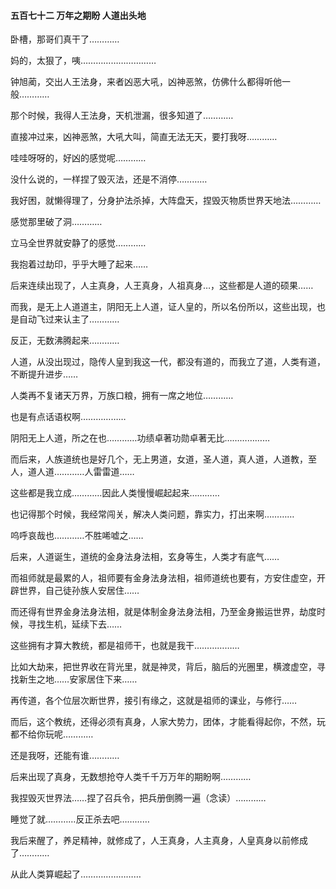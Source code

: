 #### 五百七十二 万年之期盼 人道出头地


卧槽，那哥们真干了…………

妈的，太狠了，咦…………………………

钟旭蔺，交出人王法身，来者凶恶大吼，凶神恶煞，仿佛什么都得听他一般…………

那个时候，我得人王法身，天机泄漏，很多知道了…………


直接冲过来，凶神恶煞，大吼大叫，简直无法无天，要打我呀…………

哇哇呀呀的，好凶的感觉呢…………

没什么说的，一样捏了毁灭法，还是不消停…………

我好困，就懒得理了，分身护法杀掉，大阵盘天，捏毁灭物质世界天地法…………

感觉那里破了洞…………

立马全世界就安静了的感觉…………

我抱着过劫印，乎乎大睡了起来……

后来连续出现了，人主真身，人王真身，人祖真身…，这些都是人道的硕果……

而我，是无上人道道主，阴阳无上人道，证人皇的，所以名份所以，这些出现，也是自动飞过来认主了…………

反正，无数沸腾起来…………

人道，从没出现过，隐传人皇到我这一代，都没有道的，而我立了道，人类有道，不断提升进步……

人类再不复诸天万界，万族口粮，拥有一席之地位…………

也是有点话语权啊………………

阴阳无上人道，所之在也…………功绩卓著功勋卓著无比………………

而后来，人族道统也是好几个，无上男道，女道，圣人道，真人道，人道教，至人，道人道…………人雷雷道……


这些都是我立成…………因此人类慢慢崛起起来…………

也记得那个时候，我经常闯关，解决人类问题，靠实力，打出来啊…………

呜呼哀哉也…………不胜唏嘘之……

后来，人道诞生，道统的金身法身法相，玄身等生，人类才有底气……

而祖师就是最累的人，祖师要有金身法身法相，祖师道统也要有，方安住虚空，开辟世界，自己徒孙族人安居住……

而还得有世界金身法身法相，就是体制金身法身法相，乃至金身搬运世界，劫度时候，寻找生机，延续下去……

这些拥有才算大教统，都是祖师干，也就是我干………………


比如大劫来，把世界收在背光里，就是神灵，背后，脑后的光圈里，横渡虚空，寻找新生之地……安家居住下来……

再传道，各个位层次断世界，接引有缘之，这就是祖师的课业，与修行……

而后，这个教统，还得必须有真身，人家大势力，团体，才能看得起你，不然，玩都不给你玩呢…………

还是我呀，还能有谁…………

后来出现了真身，无数想抢夺人类千千万万年的期盼啊…………

我捏毁灭世界法……捏了召兵令，把兵册倒腾一遍（念读）…………

睡觉了就…………反正杀去吧…………

我后来醒了，养足精神，就修成了，人王真身，人主真身，人皇真身以前修成了…………


从此人类算崛起了……………………